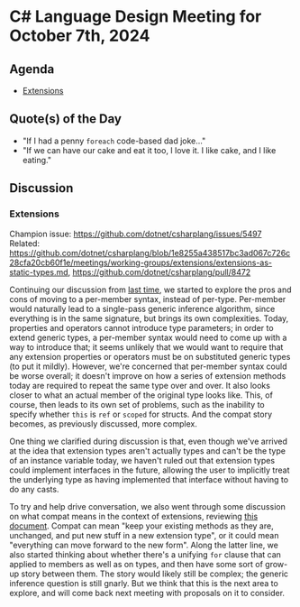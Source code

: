 # C# Language Design Meeting for October 7th, 2024

## Agenda

- [Extensions](#extensions)

## Quote(s) of the Day

- "If I had a penny `foreach` code-based dad joke..."
- "If we can have our cake and eat it too, I love it. I like cake, and I like eating."

## Discussion

### Extensions

Champion issue: https://github.com/dotnet/csharplang/issues/5497  
Related: https://github.com/dotnet/csharplang/blob/1e8255a438517bc3ad067c726c28cfa20cb60f1e/meetings/working-groups/extensions/extensions-as-static-types.md, https://github.com/dotnet/csharplang/pull/8472

Continuing our discussion from [last time](LDM-2024-10-02.md#extensions), we started to explore the pros and cons of moving to a per-member syntax, instead of per-type.
Per-member would naturally lead to a single-pass generic inference algorithm, since everything is in the same signature, but brings its own complexities. Today, properties
and operators cannot introduce type parameters; in order to extend generic types, a per-member syntax would need to come up with a way to introduce that; it seems unlikely
that we would want to require that any extension properties or operators must be on substituted generic types (to put it mildly). However, we're concerned that per-member
syntax could be worse overall; it doesn't improve on how a series of extension methods today are required to repeat the same type over and over. It also looks closer to
what an actual member of the original type looks like. This, of course, then leads to its own set of problems, such as the inability to specify whether `this` is `ref` or
`scoped` for structs. And the compat story becomes, as previously discussed, more complex.

One thing we clarified during discussion is that, even though we've arrived at the idea that extension types aren't actually types and can't be the type of an instance
variable today, we haven't ruled out that extension types could implement interfaces in the future, allowing the user to implicitly treat the underlying type as having
implemented that interface without having to do any casts.

To try and help drive conversation, we also went through some discussion on what compat means in the context of extensions, reviewing
[this document](LDM-2024-10-07-extension-compat.md). Compat can mean "keep your existing methods as they are, unchanged, and put new stuff in a new extension type", or it
could mean "everything can move forward to the new form". Along the latter line, we also started thinking about whether there's a unifying `for` clause that can applied
to members as well as on types, and then have some sort of grow-up story between them. The story would likely still be complex; the generic inference question is still
gnarly. But we think that this is the next area to explore, and will come back next meeting with proposals on it to consider.
